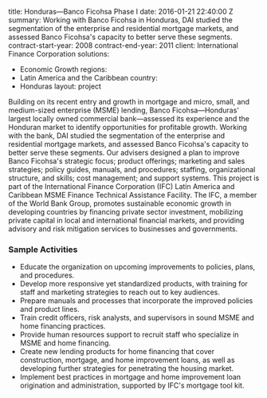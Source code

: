 
title: Honduras—Banco Ficohsa Phase I
date: 2016-01-21 22:40:00 Z
summary: Working with Banco Ficohsa in Honduras, DAI studied the segmentation of the
  enterprise and residential mortgage markets, and assessed Banco Ficohsa's capacity
  to better serve these segments.
contract-start-year: 2008
contract-end-year: 2011
client: International Finance Corporation
solutions:
- Economic Growth
regions:
- Latin America and the Caribbean
country:
- Honduras
layout: project


Building on its recent entry and growth in mortgage and micro, small, and medium-sized enterprise (MSME) lending, Banco Ficohsa—Honduras' largest locally owned commercial bank—assessed its experience and the Honduran market to identify opportunities for profitable growth. Working with the bank, DAI studied the segmentation of the enterprise and residential mortgage markets, and assessed Banco Ficohsa's capacity to better serve these segments. Our advisers designed a plan to improve Banco Ficohsa's strategic focus; product offerings; marketing and sales strategies; policy guides, manuals, and procedures; staffing, organizational structure, and skills; cost management; and support systems. This project is part of the International Finance Corporation (IFC) Latin America and Caribbean MSME Finance Technical Assistance Facility. The IFC, a member of the World Bank Group, promotes sustainable economic growth in developing countries by financing private sector investment, mobilizing private capital in local and international financial markets, and providing advisory and risk mitigation services to businesses and governments.

### Sample Activities

* Educate the organization on upcoming improvements to policies, plans, and procedures.
* Develop more responsive yet standardized products, with training for staff and marketing strategies to reach out to key audiences.
* Prepare manuals and processes that incorporate the improved policies and product lines.
* Train credit officers, risk analysts, and supervisors in sound MSME and home financing practices.
* Provide human resources support to recruit staff who specialize in MSME and home financing.
* Create new lending products for home financing that cover construction, mortgage, and home improvement loans, as well as developing further strategies for penetrating the housing market.
* Implement best practices in mortgage and home improvement loan origination and administration, supported by IFC's mortgage tool kit.
